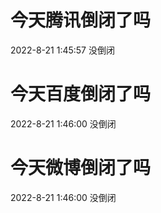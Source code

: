 # 今天腾讯倒闭了吗

2022-8-21 1:45:57 没倒闭

# 今天百度倒闭了吗

2022-8-21 1:46:00 没倒闭

# 今天微博倒闭了吗

2022-8-21 1:46:00 没倒闭

